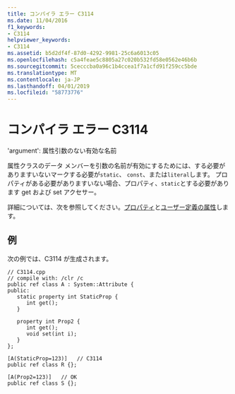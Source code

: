 ```yaml
---
title: コンパイラ エラー C3114
ms.date: 11/04/2016
f1_keywords:
- C3114
helpviewer_keywords:
- C3114
ms.assetid: b5d2df4f-87d0-4292-9981-25c6a6013c05
ms.openlocfilehash: c5a4feae5c8805a27c020b532fd58e0562e46b6b
ms.sourcegitcommit: 5cecccba0a96c1b4ccea1f7a1cfd91f259cc5bde
ms.translationtype: MT
ms.contentlocale: ja-JP
ms.lasthandoff: 04/01/2019
ms.locfileid: "58773776"
---
```

# <a name="compiler-error-c3114"></a>コンパイラ エラー C3114

'argument': 属性引数のない有効な名前

属性クラスのデータ メンバーを引数の名前が有効にするためには、する必要がありますいないマークする必要が`static`、 `const`、または`literal`します。 プロパティがある必要がありますいない場合、プロパティ、`static`とする必要があります get および set アクセサー。

詳細については、次を参照してください。[プロパティ](../../extensions/property-cpp-component-extensions.md)と[ユーザー定義の属性](../../extensions/user-defined-attributes-cpp-component-extensions.md)します。

## <a name="example"></a>例

次の例では、C3114 が生成されます。

```
// C3114.cpp
// compile with: /clr /c
public ref class A : System::Attribute {
public:
   static property int StaticProp {
      int get();
   }

   property int Prop2 {
      int get();
      void set(int i);
   }
};

[A(StaticProp=123)]   // C3114
public ref class R {};

[A(Prop2=123)]   // OK
public ref class S {};
```